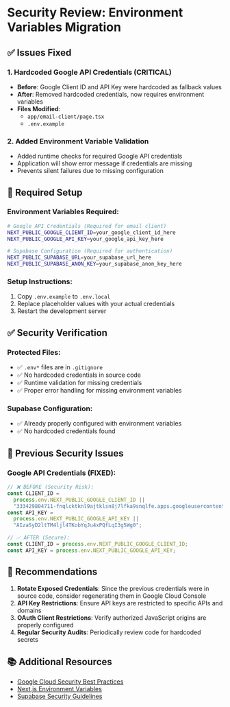 # Security Review: Environment Variables Migration

## ✅ Issues Fixed

### 1. **Hardcoded Google API Credentials (CRITICAL)**

- **Before**: Google Client ID and API Key were hardcoded as fallback values
- **After**: Removed hardcoded credentials, now requires environment variables
- **Files Modified**:
  - `app/email-client/page.tsx`
  - `.env.example`

### 2. **Added Environment Variable Validation**

- Added runtime checks for required Google API credentials
- Application will show error message if credentials are missing
- Prevents silent failures due to missing configuration

## 🔧 Required Setup

### Environment Variables Required:

```bash
# Google API Credentials (Required for email client)
NEXT_PUBLIC_GOOGLE_CLIENT_ID=your_google_client_id_here
NEXT_PUBLIC_GOOGLE_API_KEY=your_google_api_key_here

# Supabase Configuration (Required for authentication)
NEXT_PUBLIC_SUPABASE_URL=your_supabase_url_here
NEXT_PUBLIC_SUPABASE_ANON_KEY=your_supabase_anon_key_here
```

### Setup Instructions:

1. Copy `.env.example` to `.env.local`
2. Replace placeholder values with your actual credentials
3. Restart the development server

## ✅ Security Verification

### Protected Files:

- ✅ `.env*` files are in `.gitignore`
- ✅ No hardcoded credentials in source code
- ✅ Runtime validation for missing credentials
- ✅ Proper error handling for missing environment variables

### Supabase Configuration:

- ✅ Already properly configured with environment variables
- ✅ No hardcoded credentials found

## 🚨 Previous Security Issues

### Google API Credentials (FIXED):

```typescript
// ❌ BEFORE (Security Risk):
const CLIENT_ID =
  process.env.NEXT_PUBLIC_GOOGLE_CLIENT_ID ||
  "333429804711-fnqlcktknl9ajtklsn8j7lfka9snqlfe.apps.googleusercontent.com";
const API_KEY =
  process.env.NEXT_PUBLIC_GOOGLE_API_KEY ||
  "AIzaSyD2ltTM4ljl4TKobYqJu4xPQfLqI3g5Wg0";

// ✅ AFTER (Secure):
const CLIENT_ID = process.env.NEXT_PUBLIC_GOOGLE_CLIENT_ID;
const API_KEY = process.env.NEXT_PUBLIC_GOOGLE_API_KEY;
```

## 📝 Recommendations

1. **Rotate Exposed Credentials**: Since the previous credentials were in source code, consider regenerating them in Google Cloud Console
2. **API Key Restrictions**: Ensure API keys are restricted to specific APIs and domains
3. **OAuth Client Restrictions**: Verify authorized JavaScript origins are properly configured
4. **Regular Security Audits**: Periodically review code for hardcoded secrets

## 📚 Additional Resources

- [Google Cloud Security Best Practices](https://cloud.google.com/security/best-practices)
- [Next.js Environment Variables](https://nextjs.org/docs/basic-features/environment-variables)
- [Supabase Security Guidelines](https://supabase.com/docs/guides/platform/security)
